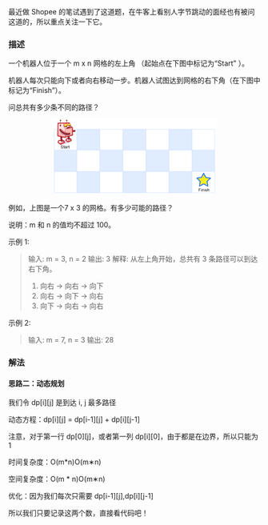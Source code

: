 最近做 Shopee 的笔试遇到了这道题，在牛客上看别人字节跳动的面经也有被问这道的，所以重点关注一下它。

### 描述

一个机器人位于一个 m x n 网格的左上角 （起始点在下图中标记为“Start” ）。

机器人每次只能向下或者向右移动一步。机器人试图达到网格的右下角（在下图中标记为“Finish”）。

问总共有多少条不同的路径？

<div align="center" ><img style="height: 150px;" src="./assets/robot_maze.png"></img></div>

例如，上图是一个7 x 3 的网格。有多少可能的路径？

说明：m 和 n 的值均不超过 100。

示例 1:

> 输入: m = 3, n = 2
> 输出: 3
> 解释:
> 从左上角开始，总共有 3 条路径可以到达右下角。
>
> 1. 向右 -> 向右 -> 向下
> 2. 向右 -> 向下 -> 向右
> 3. 向下 -> 向右 -> 向右

示例 2:

> 输入: m = 7, n = 3
> 输出: 28

### 解法

#### 思路二：动态规划

我们令 dp\[i][j] 是到达 i, j 最多路径

动态方程：dp\[i]\[j] = dp\[i-1]\[j] + dp\[i]\[j-1]

注意，对于第一行 dp\[0]\[j]，或者第一列 dp\[i][0]，由于都是在边界，所以只能为 1

时间复杂度：O(m*n)O(m∗n)

空间复杂度：O(m * n)O(m∗n)

优化：因为我们每次只需要 dp\[i-1]\[j],dp\[i][j-1]

所以我们只要记录这两个数，直接看代码吧！

